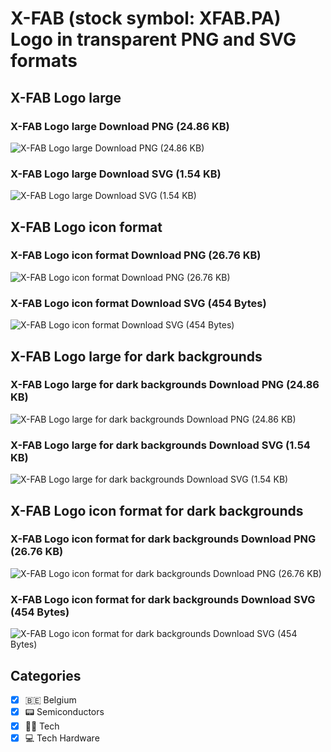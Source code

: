 # X-FAB (stock symbol: XFAB.PA) Logo in transparent PNG and SVG formats

## X-FAB Logo large

### X-FAB Logo large Download PNG (24.86 KB)

![X-FAB Logo large Download PNG (24.86 KB)](/img/orig/XFAB.PA_BIG-5c16a1ce.png)

### X-FAB Logo large Download SVG (1.54 KB)

![X-FAB Logo large Download SVG (1.54 KB)](/img/orig/XFAB.PA_BIG-41542b09.svg)

## X-FAB Logo icon format

### X-FAB Logo icon format Download PNG (26.76 KB)

![X-FAB Logo icon format Download PNG (26.76 KB)](/img/orig/XFAB.PA-c84b3b5d.png)

### X-FAB Logo icon format Download SVG (454 Bytes)

![X-FAB Logo icon format Download SVG (454 Bytes)](/img/orig/XFAB.PA-48dbcb00.svg)

## X-FAB Logo large for dark backgrounds

### X-FAB Logo large for dark backgrounds Download PNG (24.86 KB)

![X-FAB Logo large for dark backgrounds Download PNG (24.86 KB)](/img/orig/XFAB.PA_BIG.D-32085b09.png)

### X-FAB Logo large for dark backgrounds Download SVG (1.54 KB)

![X-FAB Logo large for dark backgrounds Download SVG (1.54 KB)](/img/orig/XFAB.PA_BIG.D-36bd1336.svg)

## X-FAB Logo icon format for dark backgrounds

### X-FAB Logo icon format for dark backgrounds Download PNG (26.76 KB)

![X-FAB Logo icon format for dark backgrounds Download PNG (26.76 KB)](/img/orig/XFAB.PA.D-590d6206.png)

### X-FAB Logo icon format for dark backgrounds Download SVG (454 Bytes)

![X-FAB Logo icon format for dark backgrounds Download SVG (454 Bytes)](/img/orig/XFAB.PA.D-2ff1cee1.svg)



## Categories
- [x] 🇧🇪 Belgium
- [x] 📟 Semiconductors
- [x] 👩‍💻 Tech
- [x] 💻 Tech Hardware
